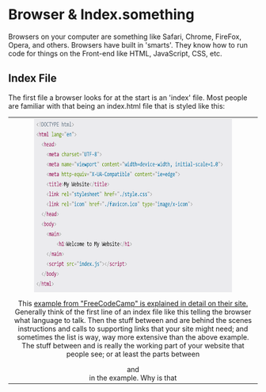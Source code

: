 

# Browser & Index.something


Browsers on your computer are something like Safari, Chrome, FireFox, Opera, and others.  Browsers have built in 'smarts'.  They know how to run code for things on the Front-end like HTML, JavaScript, CSS, etc.  

## Index File

The first file a browser looks for at the start is an 'index' file.  Most people are familiar with that being an index.html file that is styled like this:


<table align="center"><tr><td align="center" width="9999">
<img src="images/media/indexhtml.png" align="center" width="400" height="350" alt="index.html file example">
  
This [example from "FreeCodeCamp" is explained in detail on their site.](https://www.freecodecamp.org/news/html-starter-template-a-basic-html5-boilerplate-for-index-html/)  Generally think of the first line of an index file like this telling the browser what language to talk.  Then the stuff between <head> and </head> are behind the scenes instructions and calls to supporting links that your site might need; and sometimes the list is way, way more extensive than the above example.  The stuff between <body> and </body> is really the working part of your website that people see; or at least the parts between <main> and </main> in the example.  Why is that <script> stuff in the <body> area then if it isn't showing directly?  Think of it because JS or JavaScript is actually very involved in unique display aspects of your site, especially where interaction or actions are displayed.

## Other Index

[While Index.html is most commonly used, extensions other than 'html' can also follow. ]( https://en.wikipedia.org/wiki/Web_server_directory_index)  If index.cgi or  index.pl is found, PERL is the language expected.  With index.php the language is php. If your system were to find multiple index.something files there is an order the webserver searches for an index file:

index.html index.cgi index.pl index.php index.xhtml index.htm

These other index.something files are often called when a website has more depth to it and the [front-end ](../theme/frontoverview.md)  speaks to a back-end server-side component.  Since Drupal's [CMS](../book/cms.md) is built upon a 'php' framework, a q[uick peek at index.php may be worth understanding.](https://www.youtube.com/watch?v=0YMt5JdvOmc)

If you happen to know HTML already, you will find it interesting that you can mix it with 'php' to quickly add some dynamic updates to your work.  An example of [building several parts of a website with HTML and having index.php make key calls to it is worth understanding.](https://www.makeuseof.com/tag/build-simple-php-website/) For a more [in depth review of mixing HTML and php you might find this summary tutorial session valuable.](https://code.tutsplus.com/tutorials/how-to-use-php-in-html-code--cms-34378)



<br>
<br>
<br>

[More Chapters on - Information Technology](../chapters.md#information-technology)




